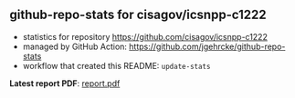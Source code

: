 ## github-repo-stats for cisagov/icsnpp-c1222

- statistics for repository https://github.com/cisagov/icsnpp-c1222
- managed by GitHub Action: https://github.com/jgehrcke/github-repo-stats
- workflow that created this README: `update-stats`

**Latest report PDF**: [report.pdf](https://github.com/idaholab/repository-statistics/raw/main/cisagov/icsnpp-c1222/latest-report/report.pdf)

